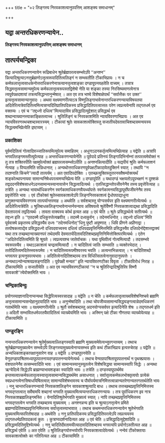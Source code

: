 +++
title = "०२ लिङ्गस्य निरवकाशत्वानुपपत्तिम् आशङ्क्य समाधानम्"

+++


## यद्वा अन्तरधिकरणन्यायेन..

**लिङ्गस्य निरवकाशत्वानुपपत्तिम् आशङ्क्य समाधानम्**

## **तात्पर्यचन्द्रिका**

यद्वा अन्तरधिकरणन्यायेन रूढिबाधेन श्रुतेर्ब्रह्मपरत्वसम्भवेऽपि ‘‘अनश्न’’ न्नित्यादिश्रुत्याऽनत्तुर्ब्रह्मणोऽत्तृत्वरूपादितित्वलिङ्गं न सम्भवतीति टीकाभिप्रायः । न च कर्मफलात्तृत्वसाधकेनोत्तराधिकरणेनात्रत्यानत्तृत्वशङ्का दण्डापूपनयहतेति वाच्यम् । तत्रात्र सिद्धमत्तृत्वसामान्यमुपेत्य कर्मफलात्तृत्वरूपस्तद्विशेषो नेति या शङ्का तस्या निरसिष्यमाणत्वेनात्र त्यपूर्वपक्षदशायां तत्रत्यसिद्धान्तानुन्मेषात् । अत एव तत्र भाष्ये विशेषाक्षेपार्थं ‘‘सर्वात्तैकः पर उक्त’’ इत्यत्तृत्वसामान्यानुवादः । अथवा वक्ष्यमाणरीत्याऽत्र विष्णुलिङ्गाभावेनान्तरधिकरणन्यायाविषयतया अदितेरित्यत्रेवादितित्वमित्यत्राप्यदितिप्रातिपदिकस्य प्रसिद्धादितिपरत्वात्ततः परेण त्वप्रत्ययेनापि तद्गतधर्म एव वक्तव्यः । एवं च ‘‘तद्दध्नो दधित्व’’मित्यादाविव प्रसिद्धादित्युद्देशात् प्रसिद्धार्थ एव शब्दान्वाख्यानस्याकाङ्क्षितत्वाच्च । श्रुतिर्लिङ्गं च निरवकाशमिति न्यायविवरणाभिप्रायः । अत एव न्यायविवरणस्थचशब्दस्वारस्यम् । टीकायां श्रुतेः सावकाशत्वोक्तिस्तु सजातीयदेवतावाचिशब्दसमन्वयस्य सिद्धत्वमभिप्रेत्येति द्रष्टव्यम् ।

### **प्रकाशिका**

पूर्वमदितित्वं गोत्वादिवज्जातिरूपमित्युपेत्य समाहितम् । अधुनाऽदनकर्तृत्वमित्यभिप्रेत्याह ॥ यद्वेति ॥ अत्रापि भगवल्लिङ्गमस्तीत्युपेत्याह ॥ अन्तरधिकरणन्यायेनेति ॥ पूर्वपादे प्रतिनयं लिङ्गादिभिर्नाम्नां तत्परत्वमेवोक्तं न तु तत्र शक्तिरपीति पक्षमुपेत्योक्तं ब्रह्मपरत्वसम्भवेऽपीति ॥ अनश्नन्नित्यादीति ॥ यद्यपीयं श्रुतिः कर्मफलाशनं नेत्याह ॥ पिप्पलमिति सन्निधानात् । अन्यथोत्तराधिकरणपूर्वपक्षटीकादावेतदुक्तिर्न स्यात् । तथापि ‘‘न तदश्नाति किंचने’’त्यादौ तात्पर्यम् । अत एवादिपदोक्तिः । एतच्छत्युक्तिस्तूत्तरनयवैषम्योक्त्यर्थं शङ्कोत्थापनायवा सामान्यनिषेधपरत्वमप्यभिप्रेत्य वेति ॥ दण्डापूपेति ॥ यथादण्डं भक्षयतोऽपूपभक्षणं न दुश्शकं तद्वददनविशेषसाधनेऽदनसामान्यस्यानायासेन सिद्धत्वादित्यर्थः । एतत्सिद्धान्तोपजीवनेनैव तस्य प्रवृत्तेरित्याह ॥ तत्रेति ॥ अन्यथा भावार्थाधिकरणेन स्वर्गकामाधिकरणवैयर्थ्यापत्तेः स्वर्गकामनयसिद्धापूर्वोपजीवनेनैव तस्य प्रवृत्तेरिति भावः । एवं टीकोक्तं श्रुतेस्सावकाशत्वेऽपि लिङ्गनिरवकाशत्वं द्वेधोपपाद्याधुना प्रागुक्तन्यायविवरणस्य तात्पर्यान्तरमाह ॥ अथवेति ॥ सर्वशब्दस्तु योग्यसर्वपर इति वक्ष्यमाणरीत्येत्यर्थः ॥ अदितेरित्यत्रेवेति ॥ श्रुतिबाधकलिङ्गाभावेनान्तर्नयन्याय अविषयत्वे श्रुतेर्विष्णौ निरवकाशत्वाद्यथा प्रसिद्धादिति देवतापरत्वं तद्वदित्यर्थः । तावता वाक्यस्य कोर्थ इत्यत आह ॥ एवं चेति ॥ श्रुतेः प्रसिद्धार्थत्वे सतीत्यर्थः ॥ तद्दध्न इति ॥ ‘‘एतदस्मै दधिकुरुतेत्यब्रवीत् । तदस्मै दध्यकुर्वन् । तदेनमधिनोत् । तद्दध्नो दधित्व’’मिति पूर्ववाक्ये प्रकृतस्य प्रसिद्धस्यैव दध्नः ‘‘तदेनमधिनोत्’’धिनु पुष्टौ अपुष्णात् । धिवि प्रीणने अप्रीणाद्वा । तत्पोषकत्वाद्येव प्रसिद्धदध्नो दधिपदवाच्यस्य दधित्वं दधिपदप्रवृत्तिनिमित्तमिति प्रसिद्धस्यैव दधिपदेनोद्देशात्तद्वाक्यं यथा तत्र तच्छब्दान्वाख्यानपरं तथेदमपि देवमातर्यदितावदितिशब्दप्रवृत्तिनिमित्तोक्तिपरमित्यर्थः । एतेन ‘‘अदितेरदितित्वमिति हि श्रूयते । त्वप्रत्ययश्च जातेर्वाचकः । यथा पृथिवीत्वं गोत्वमित्यादौ । तदसम्भवे स्वरूपस्यैव । यथाऽऽकाशत्वं चन्द्रत्वमित्यादौ । न चादितित्वं जातिः सम्भवति ॥ व्यक्तेरभेदात् । ततोदितित्वमदितेस्स्वरूपमेव । न चादितिस्वरूपमीश्वरस्य भवति । अत्यन्तभिन्नत्वात् । न चादितिशब्दो भगवत्पर इत्यनुपपत्त्यभावः । अदितित्वेनादितिशब्दस्य तत्र विधित्सितत्वेनानुवादानुपपत्तेः । अन्यथाऽन्योन्याश्रयप्रसङ्गादिति । पूर्वपक्षी मन्यत’’ इति न्यायविवरणटीका विवृता । टीकाविरोधं निराह ॥ टीकायामिति ॥ सजातीयेति ॥ अत एव न्यायविवरणटीकायां ‘‘न च श्रुतिरिन्द्रादिश्रुतिरिव विष्णौ सावकाशे’’त्येवोक्तमिति भावः ।

### **चन्द्रिकाबिन्दुः**

प्रयोगस्याज्ञानादिनाप्यन्यथा सिद्धेरित्यस्वरसादाह ॥ यद्वेति ॥ न चेति ॥ कर्मफलात्तृत्वाख्यविशेषनिश्चये ब्रह्मणि अत्तृत्वसामान्यसन्देहानुदयादिति भावः ॥ अनुन्मेषादिति ॥ तथा चोपजीव्यसामान्यसिद्ध्यङ्गत्वान्नेदमधिकरणं गतार्थमिति भावः ॥ वक्ष्यमाणरीत्येति ॥ श्रुतौ सर्वशबब्दस्तु अदनयोग्यसर्वपर इत्यादिनेति शेषः ॥ तद्गतधर्म इति ॥ अदितौ सम्भावितधर्मपरतयैवादितित्वं व्याख्येयमिति भावः । अस्मिन् पक्षे टीका गौणतया व्याख्येयेत्याह ॥ टीकायामिति ॥

### **पाण्डुरङ्गि**

नन्वन्तरधिकरणन्यायेन श्रुतेर्मुख्यत्वाल्लिङ्गस्यापि ब्रह्मणि मुख्यत्वमेवेत्यभ्युपगन्तव्यम् । तथाच श्रुतेर्ब्रह्मण्यमुख्यत्वेन सम्भवेऽपि लिङ्गस्यामुख्यत्वेनाप्यसम्भव इति कथं टीकाभिप्राय इत्यरुचेराह ॥ यद्वेति ॥ अभ्यधिकाशङ्कापक्षानुसारेण वाह ॥ यद्वेति ॥ दण्डापूपनयेति ॥ वेणुदण्डापाश्रितमध्यापूपपातनायदण्डपातनन्यायेनेत्यर्थः । तथाच वेण्वग्रापाश्रितापूपपातनार्थं न पृथक्प्रयासः । वंशपातनेनैव तत्सम्भवादिति भावः । एवं सामान्यस्यानुस्यूतत्वेन विशेषसिद्ध्या सामान्यस्यापि सिद्धेः । अन्यथा ऋग्वेदित्वे सिद्धेऽपि ब्राह्मण्याभावशङ्का स्यादिति भावः ॥ तत्रेति ॥ दण्डस्यापूपार्थमेव हन्तव्यत्वात्कर्मफलात्तृत्वस्यात्तृत्वसामान्यसिद्ध्यर्थमेव असाधनात् । सर्वात्तृत्वकर्मफलभोक्तृत्वयोः प्रत्येकं स्वप्रधानत्वेनासिषाधयिषितत्वात् सामान्यविशेषभावस्य च पौर्वापर्यमात्रनिमित्तत्वान्नान्यतरेणान्यतरगतार्थतेति भावः । ननु चान्तरधिकरणन्यायो निरवकाशलिङ्गेन सावकाशश्रुत्यादि बाधः । तथाच तत्तच्छब्दप्रवृत्तिनिमित्तस्य भगवद्गतत्वात् सर्वेषामपि शब्दानां भगवति मुख्यत्वमित्यप्यन्तरधिकरणन्यायः । तत्र पूर्वाधिकरण इव नात्र निरवकाशब्रह्मलिङ्गमस्ति । येनादितिश्रुतेर्भगवति मुख्यत्वं स्यात् । नापि तच्छब्दप्रवृत्तिनिमित्तस्य भगवद्गतत्वेन भगवति तच्छब्दस्य मुख्यत्वम् । अनश्नन्नन्य इति च श्रुत्याऽनत्तृत्वेन प्रमिते ब्रह्मण्यदितिशब्दप्रवृत्तिनिमित्तस्य सर्वात्तृत्वस्याभावात् । तथाच कथमन्तरधिकरणन्यायेन श्रुतेर्भगवति मुख्यत्वमित्यपरितोषादाह ॥ अथवेति ॥ ननु प्रातिपदिकस्य प्रसिद्धादितिपरत्वेऽपि त्वप्रत्ययस्य तद्गतधर्मप्रतिपादकत्वं कुतः । कुत्राप्यदर्शनादित्यत आह ॥ एवं चेति ॥ प्रसिद्धादित्युद्देशादिति ॥ प्रसिद्धामदितिमुद्दिश्येत्यर्थः । ननु चादितिर्देवतामयीत्यादावदितिशब्दस्य भगवत्यपि प्रयोगोऽस्तीत्यत आह ॥ प्रसिद्धार्थ एवेति ॥ अत एवेति ॥ श्रुतिलिङ्गयोरुभयोरपि निरवकाशत्वादेवेत्यर्थः । नन्वेवं टीकोक्तायाः सावकाशत्वोक्तेः का गतिरित्यत आह ॥ टीकायामिति ॥

